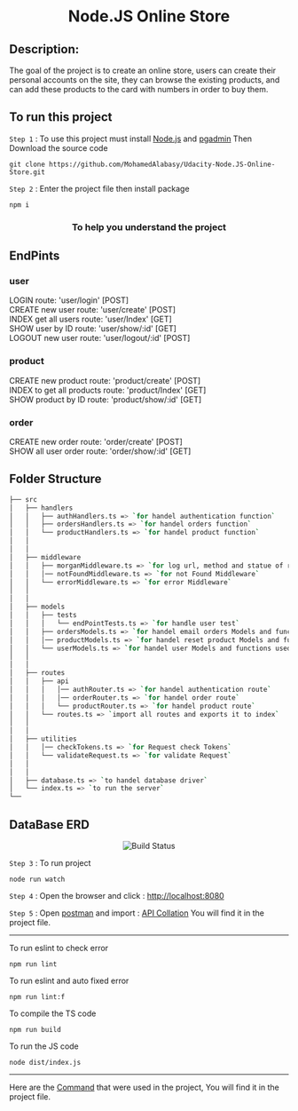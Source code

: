 <h1 align="center">Node.JS Online Store</h1>

## Description:

The goal of the project is to create an online store, users can create their personal accounts on the site, they can browse the existing products, and can add these products to the card with numbers in order to buy them.

## To run this project

`Step 1` : To use this project must install [Node.js](https://nodejs.org/en/) and [pgadmin](https://www.pgadmin.org/download/) Then Download the source code

```
git clone https://github.com/MohamedAlabasy/Udacity-Node.JS-Online-Store.git
```

`Step 2` : Enter the project file then install package

```
npm i
```

<h3 align="center">To help you understand the project</h3>

## EndPints

### user

LOGIN route: 'user/login' [POST]  
CREATE new user route: 'user/create' [POST]  
INDEX get all users route: 'user/Index' [GET]  
SHOW user by ID route: 'user/show/:id' [GET]  
LOGOUT new user route: 'user/logout/:id' [POST]

### product

CREATE new product route: 'product/create' [POST]  
INDEX to get all products route: 'product/Index' [GET]  
SHOW product by ID route: 'product/show/:id' [GET]

### order

CREATE new order route: 'order/create' [POST]  
SHOW all user order route: 'order/show/:id' [GET]

## Folder Structure

```bash
├── src
│   ├── handlers
│   │   ├── authHandlers.ts => `for handel authentication function`
│   │   ├── ordersHandlers.ts => `for handel orders function`
│   │   └── productHandlers.ts => `for handel product function`
│   │
│   │
│   ├── middleware
│   │   ├── morganMiddleware.ts => `for log url, method and statue of requests`
│   │   │── notFoundMiddleware.ts => `for not Found Middleware`
│   │   └── errorMiddleware.ts => `for error Middleware`
│   │
│   │
│   ├── models
│   │   ├── tests
│   │   │   └── endPointTests.ts => `for handle user test`
│   │   ├── ordersModels.ts => `for handel email orders Models and functions used in handler`
│   │   │── productModels.ts => `for handel reset product Models and functions used in handler`
│   │   └── userModels.ts => `for handel user Models and functions used in handler`
│   │
│   │
│   ├── routes
│   │   ├── api
│   │   │   │── authRouter.ts => `for handel authentication route`
│   │   │   │── orderRouter.ts => `for handel order route`
│   │   │   └── productRouter.ts => `for handel product route`
│   │   └── routes.ts => `import all routes and exports it to index`
│   │
│   │
│   ├── utilities
│   │   │── checkTokens.ts => `for Request check Tokens`
│   │   └── validateRequest.ts => `for validate Request`
│   │
│   │
│   ├── database.ts => `to handel database driver`
│   └── index.ts => `to run the server`
└──
```

## DataBase ERD

<p align="center">
   <img src="https://user-images.githubusercontent.com/93389016/179023965-33ba66fa-e4ff-4b53-8025-380c0dec9114.jpg" alt="Build Status">

`Step 3` : To run project

```
node run watch
```

`Step 4` : Open the browser and click : [http://localhost:8080](http://localhost:8080)

`Step 5` : Open [postman](https://www.postman.com/downloads/) and import : [API Collation](https://github.com/MohamedAlabasy/Udacity-Node.JS-Online-Store/blob/main/api_collection.json) You will find it in the project file.

<hr>
To run eslint to check error

```
npm run lint
```

To run eslint and auto fixed error

```
npm run lint:f
```

To compile the TS code

```
npm run build
```

To run the JS code

```
node dist/index.js
```

<hr>

Here are the [Command](https://github.com/MohamedAlabasy/Udacity-Node.JS-Online-Store/blob/main/command.txt) that were used in the project, You will find it in the project file.
